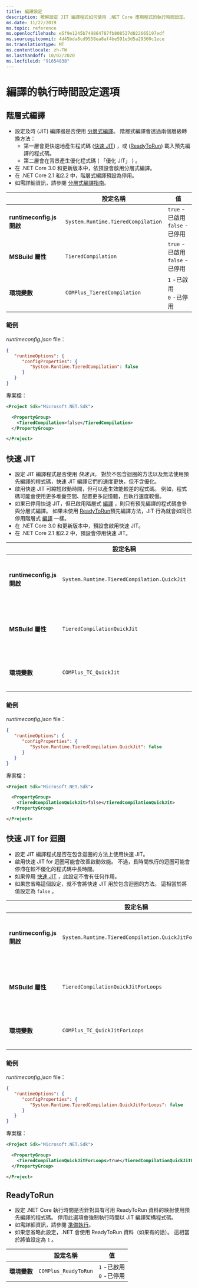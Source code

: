```yaml
---
title: 編譯設定
description: 瞭解設定 JIT 編譯程式如何使用 .NET Core 應用程式的執行時間設定。
ms.date: 11/27/2019
ms.topic: reference
ms.openlocfilehash: e5f9e1245b749864787fb808527d022665197edf
ms.sourcegitcommit: 4d45bda8cd9558ea8af4be591e3d5a29360c1ece
ms.translationtype: MT
ms.contentlocale: zh-TW
ms.lasthandoff: 10/02/2020
ms.locfileid: "91654838"
---
```

# <a name="run-time-configuration-options-for-compilation"></a>編譯的執行時間設定選項

## <a name="tiered-compilation"></a>階層式編譯

- 設定及時 (JIT) 編譯器是否使用 [分層式編譯](../whats-new/dotnet-core-3-0.md#tiered-compilation)。 階層式編譯會透過兩個層級轉換方法：
  - 第一層會更快速地產生程式碼 ([快速 JIT](#quick-jit)) ，或 ([ReadyToRun](#readytorun)) 載入預先編譯的程式碼。
  - 第二層會在背景產生優化程式碼 ( 「優化 JIT」 ) 。
- 在 .NET Core 3.0 和更新版本中，依預設會啟用分層式編譯。
- 在 .NET Core 2.1 和2.2 中，階層式編譯預設為停用。
- 如需詳細資訊，請參閱 [分層式編譯指南](https://github.com/dotnet/runtime/blob/master/docs/design/features/tiered-compilation.md)。

| | 設定名稱 | 值 |
| - | - | - |
| **runtimeconfig.js開啟** | `System.Runtime.TieredCompilation` | `true` -已啟用<br/>`false` -已停用 |
| **MSBuild 屬性** | `TieredCompilation` | `true` -已啟用<br/>`false` -已停用 |
| **環境變數** | `COMPlus_TieredCompilation` | `1` -已啟用<br/>`0` -已停用 |

### <a name="examples"></a>範例

*runtimeconfig.json* file：

```json
{
   "runtimeOptions": {
      "configProperties": {
         "System.Runtime.TieredCompilation": false
      }
   }
}
```

專案檔：

```xml
<Project Sdk="Microsoft.NET.Sdk">

  <PropertyGroup>
    <TieredCompilation>false</TieredCompilation>
  </PropertyGroup>

</Project>
```

## <a name="quick-jit"></a>快速 JIT

- 設定 JIT 編譯程式是否使用 *快速 jit*。 對於不包含迴圈的方法以及無法使用預先編譯的程式碼，快速 JIT 編譯它們的速度更快，但不含優化。
- 啟用快速 JIT 可縮短啟動時間，但可以產生效能較差的程式碼。 例如，程式碼可能會使用更多堆疊空間、配置更多記憶體，且執行速度較慢。
- 如果已停用快速 JIT，但已啟用階層式 [編譯](#tiered-compilation) ，則只有預先編譯的程式碼會參與分層式編譯。 如果未使用 [ReadyToRun](#readytorun)預先編譯方法，JIT 行為就會如同已停用階層式 [編譯](#tiered-compilation) 一樣。
- 在 .NET Core 3.0 和更新版本中，預設會啟用快速 JIT。
- 在 .NET Core 2.1 和2.2 中，預設會停用快速 JIT。

| | 設定名稱 | 值 |
| - | - | - |
| **runtimeconfig.js開啟** | `System.Runtime.TieredCompilation.QuickJit` | `true` -已啟用<br/>`false` -已停用 |
| **MSBuild 屬性** | `TieredCompilationQuickJit` | `true` -已啟用<br/>`false` -已停用 |
| **環境變數** | `COMPlus_TC_QuickJit` | `1` -已啟用<br/>`0` -已停用 |

### <a name="examples"></a>範例

*runtimeconfig.json* file：

```json
{
   "runtimeOptions": {
      "configProperties": {
         "System.Runtime.TieredCompilation.QuickJit": false
      }
   }
}
```

專案檔：

```xml
<Project Sdk="Microsoft.NET.Sdk">

  <PropertyGroup>
    <TieredCompilationQuickJit>false</TieredCompilationQuickJit>
  </PropertyGroup>

</Project>
```

## <a name="quick-jit-for-loops"></a>快速 JIT for 迴圈

- 設定 JIT 編譯程式是否在包含迴圈的方法上使用快速 JIT。
- 啟用快速 JIT for 迴圈可能會改善啟動效能。 不過，長時間執行的迴圈可能會停滯在較不優化的程式碼中長時間。
- 如果停用 [快速 JIT](#quick-jit) ，此設定不會有任何作用。
- 如果您省略這個設定，就不會將快速 JIT 用於包含迴圈的方法。 這相當於將值設定為 `false` 。

| | 設定名稱 | 值 |
| - | - | - |
| **runtimeconfig.js開啟** | `System.Runtime.TieredCompilation.QuickJitForLoops` | `false` -已停用<br/>`true` -已啟用 |
| **MSBuild 屬性** | `TieredCompilationQuickJitForLoops` | `false` -已停用<br/>`true` -已啟用 |
| **環境變數** | `COMPlus_TC_QuickJitForLoops` | `0` -已停用<br/>`1` -已啟用 |

### <a name="examples"></a>範例

*runtimeconfig.json* file：

```json
{
   "runtimeOptions": {
      "configProperties": {
         "System.Runtime.TieredCompilation.QuickJitForLoops": false
      }
   }
}
```

專案檔：

```xml
<Project Sdk="Microsoft.NET.Sdk">

  <PropertyGroup>
    <TieredCompilationQuickJitForLoops>true</TieredCompilationQuickJitForLoops>
  </PropertyGroup>

</Project>
```

## <a name="readytorun"></a>ReadyToRun

- 設定 .NET Core 執行時間是否針對具有可用 ReadyToRun 資料的映射使用預先編譯的程式碼。 停用此選項會強制執行時間以 JIT 編譯架構程式碼。
- 如需詳細資訊，請參閱 [準備執行](../deploying/ready-to-run.md)。
- 如果您省略此設定，.NET 會使用 ReadyToRun 資料（如果有的話）。 這相當於將值設定為 `1` 。

| | 設定名稱 | 值 |
| - | - | - |
| **環境變數** | `COMPlus_ReadyToRun` | `1` -已啟用<br/>`0` -已停用 |
